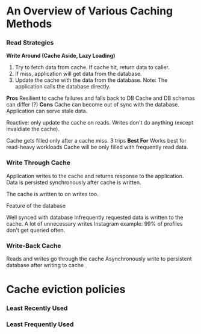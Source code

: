 


# An Overview of Various Caching Methods

### Read Strategies

**Write Around (Cache Aside, Lazy Loading)**
1. Try to fetch data from cache. If cache hit, return data to caller.
2. If miss, application will get data from the database.
3. Update the cache with the data from the database.
Note: The application calls the database directly.



**Pros**
Resilient to cache failures and falls back to DB
Cache and DB schemas can differ (?)
**Cons**
Cache can become out of sync with the database.
Application can serve stale data.

Reactive: only update the cache on reads. Writes don't do anything (except invaldiate the cache).

Cache gets filled only after a cache miss. 3 trips
**Best For**
Works best for read-heavy workloads
Cache will be only filled with frequently read data.

### Write Through Cache
Application writes to the cache and returns response to the application.
Data is persisted synchronously after cache is written.

The cache is written to on writes too.

Feature of the database

Well synced with database
Infrequently requested data is written to the cache. A lot of unnecessary writes
Instagram example: 
99% of profiles don't get queried often.

### Write-Back Cache
Reads and writes go through the cache
Asynchronously write to persistent database after writing to cache


# Cache eviction policies
### Least Recently Used
### Least Frequently Used
